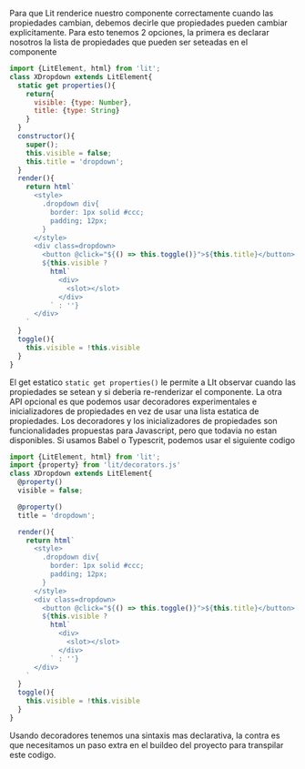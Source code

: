 Para que Lit renderice nuestro componente correctamente cuando las propiedades cambian, debemos decirle que propiedades pueden cambiar explicitamente. Para esto tenemos 2 opciones, la primera es declarar nosotros la lista de propiedades que pueden ser seteadas en el componente

```js
import {LitElement, html} from 'lit';
class XDropdown extends LitElement{
  static get properties(){
    return{
      visible: {type: Number},
      title: {type: String}
    }
  }
  constructor(){
    super();
    this.visible = false;
    this.title = 'dropdown';
  }
  render(){
    return html`
      <style>
        .dropdown div{
          border: 1px solid #ccc;
          padding; 12px;
        }
      </style> 
      <div class=dropdown>
        <button @click="${() => this.toggle()}">${this.title}</button>
        ${this.visible ? 
          html`
            <div>
              <slot></slot>
            </div>
          ` : ''}
      </div>
    `
  }
  toggle(){
    this.visible = !this.visible
  }
}
```

El get estatico `static get properties()` le permite a LIt observar cuando las propiedades se setean y si deberia re-renderizar el componente. La otra API opcional es que podemos usar decoradores experimentales e inicializadores de propiedades en vez de usar una lista estatica de propiedades. Los decoradores y los inicializadores de propiedades son funcionalidades propuestas para Javascript, pero que todavia no estan disponibles. Si usamos Babel o Typescrit, podemos usar el siguiente codigo
```ts
import {LitElement, html} from 'lit';
import {property} from 'lit/decorators.js'
class XDropdown extends LitElement{
  @property()
  visible = false;

  @property()
  title = 'dropdown';

  render(){
    return html`
      <style>
        .dropdown div{
          border: 1px solid #ccc;
          padding; 12px;
        }
      </style> 
      <div class=dropdown>
        <button @click="${() => this.toggle()}">${this.title}</button>
        ${this.visible ? 
          html`
            <div>
              <slot></slot>
            </div>
          ` : ''}
      </div>
    `
  }
  toggle(){
    this.visible = !this.visible
  }
}
```

Usando decoradores tenemos una sintaxis mas declarativa, la contra es que necesitamos un paso extra en el buildeo del proyecto para transpilar este codigo.